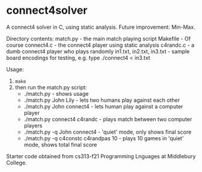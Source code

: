 # connect4solver

A connect4 solver in C, using static analysis. Future improvement: Min-Max.

Directory contents:
match.py      - the main match playing script
Makefile      - Of course
connect4.c    - the connect4 player using static analysis
c4randc.c     - a dumb connect4 player who plays randomly
in1.txt, in2.txt, in3.txt  - sample board encodings for testing, e.g. type  ./connect4 < in3.txt

Usage:
1. `make`
2. then run the match.py script:
   - ./match.py                           - shows usage
   - ./match.py John Lily                 - lets two humans play against each other
   - ./match.py John connect4             - lets human play against a computer player
   - ./match.py connect4 c4randc          - plays match between two computer players
   - ./match.py -q John connect4          - 'quiet' mode, only shows final score
   - ./match.py -q c4constc c4randpas 10  - plays 10 games in 'quiet' mode, shows total final score

Starter code obtained from cs313-f21 Programming Lnguages at Middlebury College.
